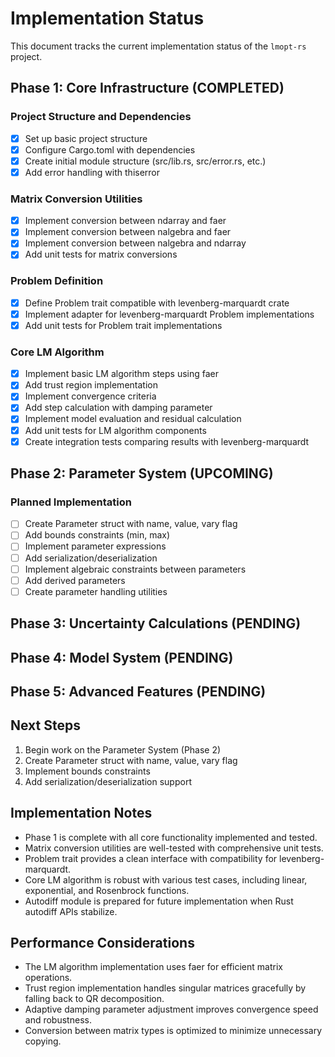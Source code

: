 # Implementation Status

This document tracks the current implementation status of the `lmopt-rs` project.

## Phase 1: Core Infrastructure (COMPLETED)

### Project Structure and Dependencies

- [x] Set up basic project structure
- [x] Configure Cargo.toml with dependencies
- [x] Create initial module structure (src/lib.rs, src/error.rs, etc.)
- [x] Add error handling with thiserror

### Matrix Conversion Utilities

- [x] Implement conversion between ndarray and faer
- [x] Implement conversion between nalgebra and faer
- [x] Implement conversion between nalgebra and ndarray
- [x] Add unit tests for matrix conversions

### Problem Definition

- [x] Define Problem trait compatible with levenberg-marquardt crate
- [x] Implement adapter for levenberg-marquardt Problem implementations
- [x] Add unit tests for Problem trait implementations

### Core LM Algorithm

- [x] Implement basic LM algorithm steps using faer
- [x] Add trust region implementation
- [x] Implement convergence criteria
- [x] Add step calculation with damping parameter
- [x] Implement model evaluation and residual calculation
- [x] Add unit tests for LM algorithm components
- [x] Create integration tests comparing results with levenberg-marquardt

## Phase 2: Parameter System (UPCOMING)

### Planned Implementation

- [ ] Create Parameter struct with name, value, vary flag
- [ ] Add bounds constraints (min, max)
- [ ] Implement parameter expressions
- [ ] Add serialization/deserialization
- [ ] Implement algebraic constraints between parameters
- [ ] Add derived parameters
- [ ] Create parameter handling utilities

## Phase 3: Uncertainty Calculations (PENDING)

## Phase 4: Model System (PENDING)

## Phase 5: Advanced Features (PENDING)

## Next Steps

1. Begin work on the Parameter System (Phase 2)
2. Create Parameter struct with name, value, vary flag
3. Implement bounds constraints
4. Add serialization/deserialization support

## Implementation Notes

- Phase 1 is complete with all core functionality implemented and tested.
- Matrix conversion utilities are well-tested with comprehensive unit tests.
- Problem trait provides a clean interface with compatibility for levenberg-marquardt.
- Core LM algorithm is robust with various test cases, including linear, exponential, and Rosenbrock functions.
- Autodiff module is prepared for future implementation when Rust autodiff APIs stabilize.

## Performance Considerations

- The LM algorithm implementation uses faer for efficient matrix operations.
- Trust region implementation handles singular matrices gracefully by falling back to QR decomposition.
- Adaptive damping parameter adjustment improves convergence speed and robustness.
- Conversion between matrix types is optimized to minimize unnecessary copying.